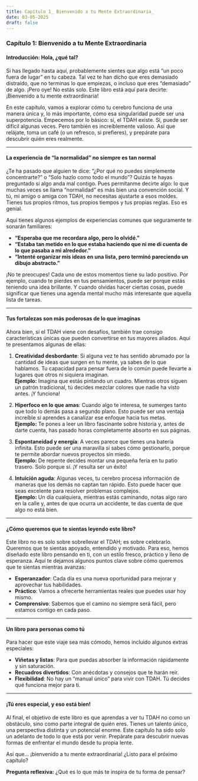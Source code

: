 ```yaml
---
title: Capítulo 1_ Bienvenido a tu Mente Extraordinaria_
date: 03-05-2025
draft: false
---
```

### Capítulo 1: Bienvenido a tu Mente Extraordinaria

#### Introducción: Hola, ¿qué tal?

Si has llegado hasta aquí, probablemente sientes que algo está “un poco fuera de lugar” en tu cabeza. Tal vez te han dicho que eres demasiado distraído, que no terminas lo que empiezas, o incluso que eres “demasiado” de algo. ¡Pero oye! No estás solo. Este libro está aquí para decirte: ¡Bienvenido a tu mente extraordinaria! 

En este capítulo, vamos a explorar cómo tu cerebro funciona de una manera única y, lo más importante, cómo esa singularidad puede ser una superpotencia. Empecemos por lo básico: sí, el TDAH existe. Sí, puede ser difícil algunas veces. Pero también es increíblemente valioso. Así que relájate, toma un café (o un refresco, si prefieres), y prepárate para descubrir quién eres realmente.

---

#### La experiencia de “la normalidad” no siempre es tan normal

¿Te ha pasado que alguien te dice: “¿Por qué no puedes simplemente concentrarte?” o “Solo hazlo como todo el mundo”? Quizás te hayas preguntado si algo anda mal contigo. Pues permítanme decirte algo: lo que muchas veces se llama “normalidad” es más bien una convención social. Y tú, mi amigo o amiga con TDAH, no necesitas ajustarte a esos moldes. Tienes tus propios ritmos, tus propios tiempos y tus propias reglas. Eso es genial. 

Aquí tienes algunos ejemplos de experiencias comunes que seguramente te sonarán familiares:

- **“Esperaba que me recordara algo, pero lo olvidé.”**  
- **“Estaba tan metido en lo que estaba haciendo que ni me di cuenta de lo que pasaba a mi alrededor.”**  
- **“Intenté organizar mis ideas en una lista, pero terminó pareciendo un dibujo abstracto.”**

¡No te preocupes! Cada uno de estos momentos tiene su lado positivo. Por ejemplo, cuando te pierdes en tus pensamientos, puede ser porque estás teniendo una idea brillante. Y cuando olvidas hacer ciertas cosas, puede significar que tienes una agenda mental mucho más interesante que aquella lista de tareas.

---

#### Tus fortalezas son más poderosas de lo que imaginas

Ahora bien, si el TDAH viene con desafíos, también trae consigo características únicas que pueden convertirse en tus mayores aliados. Aquí te presentamos algunas de ellas:

1. **Creatividad desbordante**: Si alguna vez te has sentido abrumado por la cantidad de ideas que surgen en tu mente, ya sabes de lo que hablamos. Tu capacidad para pensar fuera de lo común puede llevarte a lugares que otros ni siquiera imaginan.  
   **Ejemplo:** Imagina que estás pintando un cuadro. Mientras otros siguen un patrón tradicional, tú decides mezclar colores que nadie ha visto antes. ¡Y funciona!

2. **Hiperfoco en lo que amas**: Cuando algo te interesa, te sumerges tanto que todo lo demás pasa a segundo plano. Esto puede ser una ventaja increíble si aprendes a canalizar ese enfoque hacia tus metas.  
   **Ejemplo:** Te pones a leer un libro fascinante sobre historia y, antes de darte cuenta, has pasado horas completamente absorto en sus páginas.

3. **Espontaneidad y energía**: A veces parece que tienes una batería infinita. Esto puede ser una maravilla si sabes cómo gestionarlo, porque te permite abordar nuevos proyectos sin miedo.  
   **Ejemplo:** De repente decides montar una pequeña feria en tu patio trasero. Solo porque sí. ¡Y resulta ser un éxito!

4. **Intuición aguda**: Algunas veces, tu cerebro procesa información de maneras que los demás no captan tan rápido. Esto puede hacer que seas excelente para resolver problemas complejos.  
   **Ejemplo:** Un día cualquiera, mientras estás caminando, notas algo raro en la calle y, antes de que ocurra un accidente, te das cuenta de que algo no está bien.

---

#### ¿Cómo queremos que te sientas leyendo este libro?

Este libro no es solo sobre sobrellevar el TDAH; es sobre celebrarlo. Queremos que te sientas apoyado, entendido y motivado. Para eso, hemos diseñado este libro pensando en ti, con un estilo fresco, práctico y lleno de esperanza. Aquí te dejamos algunos puntos clave sobre cómo queremos que te sientas mientras avanzas:

- **Esperanzador**: Cada día es una nueva oportunidad para mejorar y aprovechar tus habilidades.
- **Práctico**: Vamos a ofrecerte herramientas reales que puedes usar hoy mismo.
- **Comprensivo**: Sabemos que el camino no siempre será fácil, pero estamos contigo en cada paso.

---

#### Un libro para personas como tú

Para hacer que este viaje sea más cómodo, hemos incluido algunos extras especiales:

- **Viñetas y listas**: Para que puedas absorber la información rápidamente y sin saturación.
- **Recuadros divertidos**: Con anécdotas y consejos que te harán reír.
- **Flexibilidad**: No hay un “manual único” para vivir con TDAH. Tú decides qué funciona mejor para ti.

---

#### ¡Tú eres especial, y eso está bien!

Al final, el objetivo de este libro es que aprendas a ver tu TDAH no como un obstáculo, sino como parte integral de quién eres. Tienes un talento único, una perspectiva distinta y un potencial enorme. Este capítulo ha sido solo un adelanto de todo lo que está por venir. Prepárate para descubrir nuevas formas de enfrentar el mundo desde tu propia lente.

Así que… ¡bienvenido a tu mente extraordinaria! ¿Listo para el próximo capítulo?  

**Pregunta reflexiva:** ¿Qué es lo que más te inspira de tu forma de pensar?